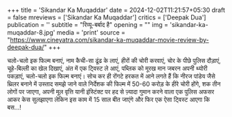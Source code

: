 +++
title = 'Sikandar Ka Muqaddar'
date = 2024-12-02T11:21:57+05:30
draft = false
mreviews = ['Sikandar Ka Muqaddar']
critics = ['Deepak Dua']
publication = ''
subtitle = "रिव्यू-बर्बाद है"
opening = ""
img = 'sikandar-ka-muqaddar-8.jpg'
media = 'print'
source = "https://www.cineyatra.com/sikandar-ka-muqaddar-movie-review-by-deepak-dua/"
+++

चलो-चलो इक फिल्म बनाएं, नाम कैची-सा ढूंढ के लाएं, हीरों की चोरी करवाएं, चोर के पीछे पुलिस दौड़ाएं, चूहे-बिल्ली का खेल दिखाएं, अंत में एक ट्विस्ट ले आएं, पब्लिक को मूरख मान जबरन अपनी थ्योरी पकड़ाएं, चलो-चलो इक फिल्म बनाएं। सोच कर ही रोंगटे हरकत में आने लगते हैं कि नीरज पांडेय जैसे थ्रिलर बनाने में उस्ताद समझे जाने वाले निर्देशक की फिल्म में 50-60 करोड़ के हीरे चोरी होंगे, शक तीन लोगों पर जाएगा, अपनी मूल वृत्ति यानी इंस्टिंक्ट पर हद से ज़्यादा गुमान करने वाला एक पुलिस अफसर आकर केस सुलझाएगा लेकिन इस काम में 15 साल बीत जाएंगे और फिर एक ऐसा ट्विस्ट आएगा कि बस…!
